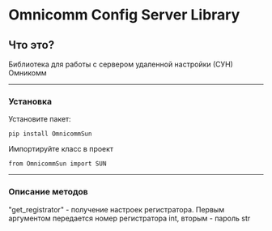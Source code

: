 # Omnicomm Config Server Library #

## Что это? ##
Библиотека для работы с сервером удаленной настройки (СУН) Омникомм


----------


### Установка ###

Установите пакет:

    pip install OmnicommSun

Импортируйте класс в проект

    from OmnicommSun import SUN


----------


### Описание методов ###

"get_registrator" - получение настроек регистратора. Первым аргументом передается номер регистратора int, вторым - пароль str